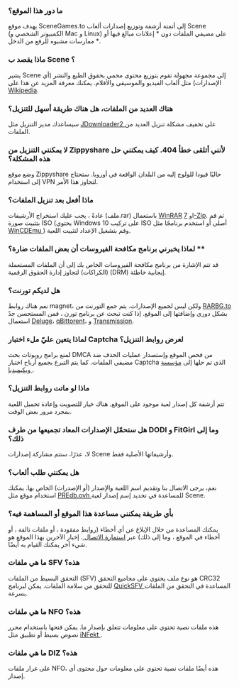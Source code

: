### ما دور هذا الموقع؟
يهدف موقع SceneGames.to إلى أتمتة أرشفة وتوزيع إصدارات ألعاب Scene (الكمبيوتر الشخصي و Mac و Linux) على مضيفي الملفات دون * إعلانات مبالغ فيها أو ممارسات مشبوه للرفع من الدخل *.

### ماذا يقصد ب Scene ؟
يشير Scene إلى مجموعة مجهولة تقوم بتوزيع محتوى محمي بحقوق الطبع والنشر (أي الإصدارات) مثل ألعاب الفيديو والموسيقى والأفلام. يمكنك معرفة المزيد عن هذا على [Wikipedia](https://en.wikipedia.org/wiki/Warez_scene).

### هناك العديد من الملفات، هل هناك طريقة أسهل للتنزيل؟
سيساعدك مدير التنزيل مثل [ JDownloader2 ](https://jdownloader.org/jdownloader2) على تخفيف مشكلة تنزيل العديد من الملفات.

### لا يمكنني التنزيل من Zippyshare لأنني أتلقى خطأ 404. كيف يمكنني حل هذه المشكلة؟
وضع موقع Zippyshare حاليًا قيودا للولوج إليه من البلدان الواقعة في أوروبا. ستحتاج إلى استخدام VPN لتجاوز هذا الأمر.

### ماذا أفعل بعد تنزيل الملفات؟
عادةً ، يجب عليك استخراج الأرشيفات (ملف.rar) باستعمال [WinRAR](https://www.rarlab.com/download.htm) او [7-Zip](https://www.7-zip.org/). ثم قم بتثبيت صورة ISO (يحتوي Windows 10 على تركيب ISO أصلي أو استخدم برنامجًا مثل [ WinCDEmu ](https://wincdemu.sysprogs.org/)) وقم بتشغيل الإعداد لتثبيت اللعبة.

### لماذا يخبرني برنامج مكافحة الفيروسات أن بعض الملفات ضارة؟ **
قد تتم الإشارة من برنامج مكافحة الفيروسات الخاص بك إلى أن الملفات المستعملة (الكراكات) لتجاوز إدارة الحقوق الرقمية (DRM) إيجابية خاطئة.

### هل لديكم تورنت؟
نعم هناك روابط magnet، ولكن ليس لجميع الإصدارات. يتم جمع التورنت من [ RARBG.to ](https://rarbg.to) بشكل دوري وإضافتها إلى الموقع. إذا كنت تبحث عن برنامج تورن ، فمن المستحسن جدً استعمال [Deluge](https://deluge-torrent.org/)، [qBittorent](https://www.qbittorrent.org/)، و [Transmission](https://transmissionbt.com/).

### لماذا يتعين عليّ ملء اختبار Captcha لعرض روابط التنزيل؟
لمنع برامج روبوتات بحث DMCA من فحص الموقع وإستصدار عمليات الحذف ضد مضيفي الملفات. كما يتم التبرع بجميع أرباح اختبار Captcha الذي تم حلها إلى [ مؤسسة ويكيميديا ](https://wikimediafoundation.org/).

### ماذا لو ماتت روابط التنزيل؟
تتم أرشفة كل إصدار لعبة موجود على الموقع. هناك خيار للتصويت وإعادة تحميل اللعبة بمجرد مرور بعض الوقت.

### هل ستحمّل الإصدارات المعاد تجميعها من طرف DODI و FitGirl وما إلى ذلك؟
لا، عذرًا، ستتم مشاركة إصدارات Scene وأرشيفاتها الأصلية فقط.

### هل يمكنني طلب ألعاب؟
نعم، يرجى الاتصال بنا وتقديم اسم اللعبة والإصدار (أو الإصدرات) الخاص بها. يمكنك استخدام موقع مثل [ PREdb.ovh ](https://predb.ovh/) للمساعدة في تحديد إسم إصدار لعبة Scene.

### بأي طريقة يمكنني مساعدة هذا الموقع أو المساهمة فيه؟
يمكنك المساعدة من خلال الإبلاغ عن أي أخطاء (روابط مفقودة ، أو ملفات تالفة ، أو أخطاء في الموقع ، وما إلى ذلك) عبر [ استمارة الاتصال ](https://scenegames.to/contact). إخبار الآخرين بهذا الموقع هو شيء آخر يمكنك القيام به أيضًا.

### ما هي ملفات SFV هذه؟
التحقق البسيط من الملفات (SFV) هو نوع ملف يحتوي على مجاميع التحقق CRC32 للتحقق من سلامة الملفات. يمكن لبرنامج [ QuickSFV ](http://www.quicksfv.org/overview.html) المساعدة في التحقق من الملفات بسرعة.

### ما هي ملفات NFO هذه؟
هذه ملفات نصية تحتوي على معلومات تتعلق بإصدار ما. يمكن فتحها باستخدام محرر نصوص بسيط أو تطبيق مثل [ iNFekt ](https://infekt.ws/).

### ما هي ملفات DIZ هذه؟
على غرار ملفات NFO، هذه أيضًا ملفات نصية تحتوي على معلومات حول محتوى أي إصدار.